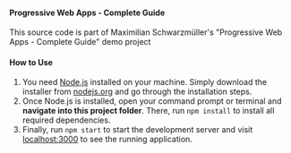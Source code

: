 #### Progressive Web Apps - Complete Guide
This source code is part of Maximilian Schwarzmüller's "Progressive Web Apps - Complete Guide" demo project

#### How to Use
1. You need [Node.js](https://nodejs.org) installed on your machine. Simply download the installer from [nodejs.org](https://nodejs.org) and go through the installation steps.
2. Once Node.js is installed, open your command prompt or terminal and **navigate into this project folder**. There, run `npm install` to install all required dependencies.
3. Finally, run `npm start` to start the development server and visit [localhost:3000](http://localhost:3000) to see the running application.
